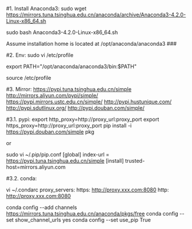 #1. Install Anaconda3:
sudo wget https://mirrors.tuna.tsinghua.edu.cn/anaconda/archive/Anaconda3-4.2.0-Linux-x86_64.sh
   
sudo bash Anaconda3-4.2.0-Linux-x86_64.sh

Assume installation home is located at /opt/anaconda/anaconda3 ###

#2. Env:
sudo vi /etc/profile
   
export PATH="/opt/anaconda/anaconda3/bin:$PATH"
   
source /etc/profile

#3. Mirror:
https://pypi.tuna.tsinghua.edu.cn/simple
http://mirrors.aliyun.com/pypi/simple/
https://pypi.mirrors.ustc.edu.cn/simple/
http://pypi.hustunique.com/
http://pypi.sdutlinux.org/ 
http://pypi.douban.com/simple/
   
#3.1. pypi:
export http_proxy=http://proxy_url:proxy_port
export https_proxy=http://proxy_url:proxy_port
pip install -i https://pypi.douban.com/simple pkg

or 
 
sudo vi ~/.pip/pip.conf
[global]
index-url = https://pypi.tuna.tsinghua.edu.cn/simple
[install]
trusted-host=mirrors.aliyun.com

#3.2. conda:

vi ~/.condarc
proxy_servers:
  https: http://proxy.xxx.com:8080
  http: http://proxy.xxx.com:8080

conda config --add channels https://mirrors.tuna.tsinghua.edu.cn/anaconda/pkgs/free
conda config --set show_channel_urls yes
conda config --set use_pip True
